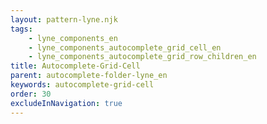 ```yaml
---
layout: pattern-lyne.njk
tags: 
    - lyne_components_en
    - lyne_components_autocomplete_grid_cell_en
    - lyne_components_autocomplete_grid_row_children_en
title: Autocomplete-Grid-Cell
parent: autocomplete-folder-lyne_en
keywords: autocomplete-grid-cell
order: 30
excludeInNavigation: true
---
```

